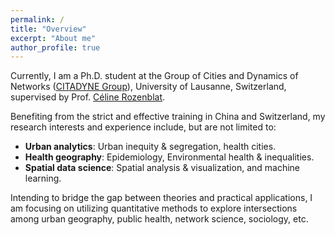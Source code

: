 ```yaml
---
permalink: /
title: "Overview"
excerpt: "About me"
author_profile: true
---
```


Currently, I am a Ph.D. student at the Group of Cities and Dynamics of Networks ([CITADYNE Group](https://wp.unil.ch/citadyne-news/)), University of Lausanne, Switzerland, supervised by Prof. [Céline Rozenblat](https://applicationspub.unil.ch/interpub/noauth/php/Un/UnPers.php?PerNum=1048878&LanCode=8). 

Benefiting from the strict and effective training in China and Switzerland, my research interests and experience include, but are not limited to:
* **Urban analytics**: Urban inequity & segregation, health cities.
* **Health geography**: Epidemiology, Environmental health & inequalities.
* **Spatial data science**: Spatial analysis & visualization, and machine learning.

Intending to bridge the gap between theories and practical applications, I am focusing on utilizing quantitative methods to explore intersections among urban geography, public health, network science, sociology, etc.


